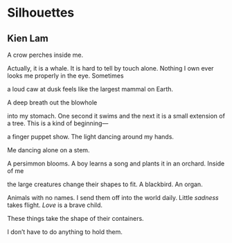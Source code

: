 # Silhouettes
## Kien Lam
A crow perches inside me.

Actually, it is a whale. It is hard to tell
by touch alone. Nothing I own ever looks
me properly in the eye. Sometimes

a loud caw at dusk feels
like the largest mammal on Earth.

A deep breath out the blowhole

into my stomach. One second it swims
and the next it is a small extension
of a tree. This is a kind of beginning—

a finger puppet show. The light
dancing around my hands.

Me dancing alone on a stem.

A persimmon blooms.
A boy learns a song and plants it
in an orchard. Inside of me

the large creatures change their shapes
to fit. A blackbird. An organ.

Animals with no names. I send them off
into the world daily. Little _sadness_
takes flight. _Love_ is a brave child.

These things take the shape
of their containers.

I don’t have to do anything
to hold them.